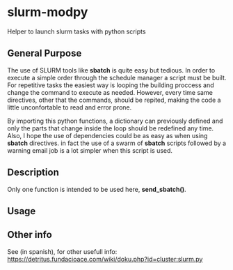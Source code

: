 # slurm-modpy
Helper to launch slurm tasks with python scripts

## General Purpose

The use of SLURM tools like **sbatch** is quite easy but tedious. In order to execute a simple order through the schedule manager a script must be built. For repetitive tasks the easiest way is looping the building proccess and change the command to execute as needed. However, every time same directives, other that the commands, should be repited, making the code a little unconfortable to read and error prone.

By importing this python functions, a dictionary can previously defined and only the parts that change inside the loop should be redefined any time. Also, I hope the use of dependencies could be as easy as when using **sbatch** directives. in fact the use of a swarm of **sbatch** scripts followed by a warning email job is a lot simpler when this script is used.

## Description

Only one function is intended to be used here, **send_sbatch()**. 

## Usage

## Other info

See (in spanish), for other usefull info: https://detritus.fundacioace.com/wiki/doku.php?id=cluster:slurm.py 
